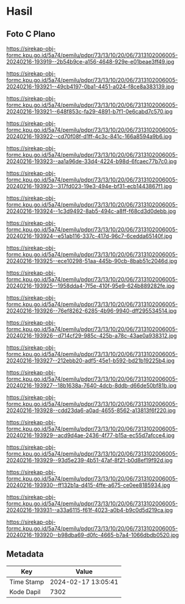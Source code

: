 # Hasil

## Foto C Plano

https://sirekap-obj-formc.kpu.go.id/5a74/pemilu/pdpr/73/13/10/20/06/7313102006005-20240216-193919--2b54b9ce-a156-4648-929e-e01beae3ff49.jpg

https://sirekap-obj-formc.kpu.go.id/5a74/pemilu/pdpr/73/13/10/20/06/7313102006005-20240216-193921--49cb4197-0ba1-4451-a024-f8ce8a383139.jpg

https://sirekap-obj-formc.kpu.go.id/5a74/pemilu/pdpr/73/13/10/20/06/7313102006005-20240216-193921--648f853c-fa29-4891-b7f1-0e6cabd7c570.jpg

https://sirekap-obj-formc.kpu.go.id/5a74/pemilu/pdpr/73/13/10/20/06/7313102006005-20240216-193922--cd70f08f-d1ff-4c3c-841c-166a8594a9b6.jpg

https://sirekap-obj-formc.kpu.go.id/5a74/pemilu/pdpr/73/13/10/20/06/7313102006005-20240216-193923--aa1a96de-33d4-4224-b98d-6fcaec77b7c0.jpg

https://sirekap-obj-formc.kpu.go.id/5a74/pemilu/pdpr/73/13/10/20/06/7313102006005-20240216-193923--317fd023-19e3-494e-bf31-ecb1443867f1.jpg

https://sirekap-obj-formc.kpu.go.id/5a74/pemilu/pdpr/73/13/10/20/06/7313102006005-20240216-193924--1c3d9492-8ab5-494c-a8ff-f68cd3d0debb.jpg

https://sirekap-obj-formc.kpu.go.id/5a74/pemilu/pdpr/73/13/10/20/06/7313102006005-20240216-193924--e51ab116-337c-417d-96c7-6cedda65140f.jpg

https://sirekap-obj-formc.kpu.go.id/5a74/pemilu/pdpr/73/13/10/20/06/7313102006005-20240216-193925--ece10298-51aa-445b-90cb-8bab51c2046d.jpg

https://sirekap-obj-formc.kpu.go.id/5a74/pemilu/pdpr/73/13/10/20/06/7313102006005-20240216-193925--1958dda4-7f5e-410f-95e9-624b889282fe.jpg

https://sirekap-obj-formc.kpu.go.id/5a74/pemilu/pdpr/73/13/10/20/06/7313102006005-20240216-193926--76ef8262-6285-4b96-9940-dff295534514.jpg

https://sirekap-obj-formc.kpu.go.id/5a74/pemilu/pdpr/73/13/10/20/06/7313102006005-20240216-193926--d714cf29-985c-425b-a78c-43ae0a938312.jpg

https://sirekap-obj-formc.kpu.go.id/5a74/pemilu/pdpr/73/13/10/20/06/7313102006005-20240216-193927--212ebb20-adf5-45e1-b592-bd21b19225b4.jpg

https://sirekap-obj-formc.kpu.go.id/5a74/pemilu/pdpr/73/13/10/20/06/7313102006005-20240216-193927--18b1638a-7640-4dcb-8ddb-d66de50bf81b.jpg

https://sirekap-obj-formc.kpu.go.id/5a74/pemilu/pdpr/73/13/10/20/06/7313102006005-20240216-193928--cdd23da6-a0ad-4655-8562-a13813f6f220.jpg

https://sirekap-obj-formc.kpu.go.id/5a74/pemilu/pdpr/73/13/10/20/06/7313102006005-20240216-193929--acd9d4ae-2436-4f77-b15a-ec55d7afcce4.jpg

https://sirekap-obj-formc.kpu.go.id/5a74/pemilu/pdpr/73/13/10/20/06/7313102006005-20240216-193929--93d5e239-4b51-47af-8f21-b0d8ef19f92d.jpg

https://sirekap-obj-formc.kpu.go.id/5a74/pemilu/pdpr/73/13/10/20/06/7313102006005-20240216-193930--ff132b1a-d415-4ffe-a675-ce0ee8185934.jpg

https://sirekap-obj-formc.kpu.go.id/5a74/pemilu/pdpr/73/13/10/20/06/7313102006005-20240216-193931--a33a6115-f61f-4023-a0b4-b9c0d5d219ca.jpg

https://sirekap-obj-formc.kpu.go.id/5a74/pemilu/pdpr/73/13/10/20/06/7313102006005-20240216-193920--b98dba69-d0fc-4665-b7a4-1066dbdb0520.jpg


## Metadata

| Key        | Value               |
| ---------- | ------------------- |
| Time Stamp | 2024-02-17 13:05:41 |
| Kode Dapil | 7302                |



